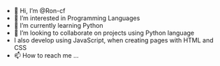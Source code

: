 - 👋 Hi, I’m @Ron-cf
- 👀 I’m interested in Programming Languages
- 🌱 I’m currently learning Python
- 💞️ I’m looking to collaborate on projects using Python language
- I also develop using JavaScript, when creating pages with HTML and CSS
- 📫 How to reach me ...

<!---
Ron-cf/Ron-cf is a ✨ special ✨ repository because its `README.md` (this file) appears on your GitHub profile.
You can click the Preview link to take a look at your changes.
--->
